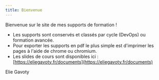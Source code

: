 ```yaml
---
title: Bienvenue
---
```


Bienvenue sur le site de mes supports de formation !

- Les supports sont conservés et classés par cycle (DevOps) ou formation avancée.
- Pour exporter les supports en pdf le plus simple est d'imprimer les pages à l'aide de chrome ou chromium.
- Les slides de cours sont disponibles ici : [https://eliegavoty.fr/documents](https://eliegavoty.fr/documents)

Elie Gavoty